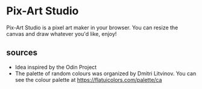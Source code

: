 # Pix-Art Studio

Pix-Art Studio is a pixel art maker in your browser. You can resize the canvas and draw whatever you'd like, enjoy!

## sources
- Idea inspired by the Odin Project
- The palette of random colours was organized by Dmitri Litvinov. You can see the colour palette at https://flatuicolors.com/palette/ca